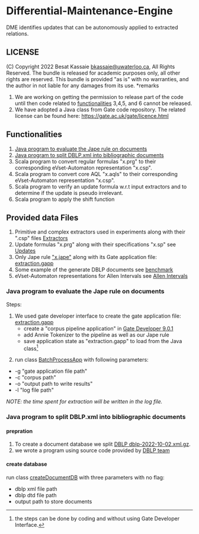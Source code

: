 # Differential-Maintenance-Engine
DME identifies updates that can be autonomously applied to extracted relations.  
## LICENSE
(C) Copyright 2022 Besat Kassaie <bkassaie@uwaterloo.ca>, All Rights Reserved.
The bundle is released for academic purposes only, all other rights are reserved.
This bundle is provided "as is" with no warranties, and the author in not liable for any damages from its use.
*remarks
1. We are working on getting the permission to release part of the code until then code related to [functionalities](https://github.com/Besatkassaie/Differential-Maintenance-Engine#functionalities) 3,4,5, and 6 cannot be released. 
2. We have adopted a Java class from Gate code repository. The related license can be found here: https://gate.ac.uk/gate/licence.html

## Functionalities
1. [Java program to evaluate the Jape rule on documents](https://github.com/Besatkassaie/Differential-Maintenance-Engine#java-program-to-evaluate-the-jape-rule-on-documents)
2. [Java program to split DBLP.xml into bibliographic documents](https://github.com/Besatkassaie/Differential-Maintenance-Engine#java-program-to-split-dblpxml-into-bibliographic-documents)
3. Scala program to convert regular formulas "x.prg" to their corresponding  eVset-Automaton representation  "x.csp".
4. Scala program to convert core AQL "x.aqls" to their corresponding  eVset-Automaton representation  "x.csp".
5. Scala program to verify an update formula w.r.t input extractors and to determine if the update is pseudo irrelevant.
6. Scala program to apply the shift function


## Provided data Files
1.  Primitive and complex extractors used in experiments along with their ".csp" files [Extractors](data/extractPrograms/finalExtractors)
2.  Update formulas "x.prg" along with their specifications "x.sp" see [Updates](data/extractPrograms/Updates)
3.  Only Jape rule ["x.jape"](gaterelated/Data/Grammar/Article.jape) along with its Gate application file: [extraction.gapp](gaterelated/extraction.gapp)
4.  Some example of the generate DBLP documents see [benchmark](data/DBLP/benchmark)
5.  eVset-Automaton representations for Allen Intervals see [Allen Intervals](data/Allen_Interval)


### Java program to evaluate the Jape rule on documents
Steps:
1. We used gate developer interface to create the gate application file: [extraction.gapp](gaterelated/extraction.gapp)
   - create a "corpus pipeline application" in [Gate Developer 9.0.1](https://gate.ac.uk/download/)
   - add Annie Tokenizer to the pipeline as well as our Jape rule  
   - save application state as "extraction.gapp" to load from the Java class[^1]

  [^1]:  the steps can be done by coding and without using Gate Developer Interface.

2. run class  [BatchProcessApp](gaterelated/Code/src/cs/uwaterloo/BatchProcessApp.java) with following parameters:
  * -g "gate application file path"
  * -c "corpus path"
  * -o "output path to write results"
  * -l "log file path"

*NOTE: the time spent for extraction will be written in the log file.*

### Java program to split DBLP.xml into bibliographic documents

#### prepration
   1. To create a document database we split [DBLP dblp-2022-10-02.xml.gz]( https://dblp.org/xml/release/).
   2. we wrote a program using source code provided by [DBLP team](https://dblp.org/src/mmdb-2019-04-29-sources.jar)

#### create database
  run class [createDocumentDB](DBLP_PrepData/src/createDocumentDB.java) with three parameters with no flag:
   - dblp xml file path
   - dblp dtd file path
   - output path to store documents
